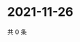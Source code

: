 # 2021-11-26

共 0 条

<!-- BEGIN WEIBO -->
<!-- 最后更新时间 Fri Nov 26 2021 21:20:14 GMT+0800 (China Standard Time) -->

<!-- END WEIBO -->
